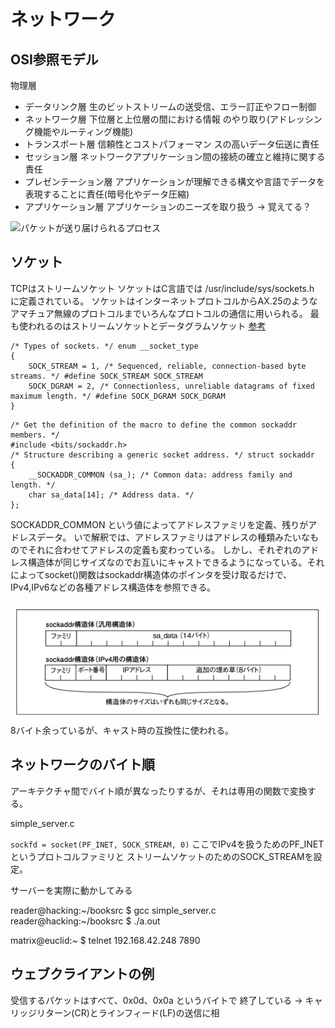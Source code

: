 # ネットワーク
## OSI参照モデル
物理層
- データリンク層
生のビットストリームの送受信、エラー訂正やフロー制御
- ネットワーク層
下位層と上位層の間における情報 のやり取り(アドレッシン グ機能やルーティング機能)
- トランスポート層
信頼性とコストパフォーマン スの高いデータ伝送に責任
- セッション層
ネットワークアプリケーション間の接続の確立と維持に関する責任
- プレゼンテーション層
アプリケーションが理解できる構文や言語でデータを表現することに責任(暗号化やデータ圧縮)
- アプリケーション層
アプリケーションのニーズを取り扱う
-> 覚えてる？

![パケットが送り届けられるプロセス](./img/network.png)

## ソケット
TCPはストリームソケット
ソケットはC言語では /usr/include/sys/sockets.h に定義されている。
ソケットはインターネットプロトコルからAX.25のようなアマチュア無線のプロトコルまでいろんなプロトコルの通信に用いられる。
最も使われるのはストリームソケットとデータグラムソケット
[参考](https://ocserv.gitlab.io/ocserv/coverage/usr/include/bits/socket.h.gcov.html)

```
/* Types of sockets. */ enum __socket_type
{
    SOCK_STREAM = 1, /* Sequenced, reliable, connection-based byte streams. */ #define SOCK_STREAM SOCK_STREAM
    SOCK_DGRAM = 2, /* Connectionless, unreliable datagrams of fixed maximum length. */ #define SOCK_DGRAM SOCK_DGRAM
}
```

```
/* Get the definition of the macro to define the common sockaddr members. */
#include <bits/sockaddr.h>
/* Structure describing a generic socket address. */ struct sockaddr
{
    __SOCKADDR_COMMON (sa_); /* Common data: address family and length. */ 
    char sa_data[14]; /* Address data. */
};
```
SOCKADDR_COMMON という値によってアドレスファミリを定義、残りがアドレスデータ。
いで解釈では、アドレスファミリはアドレスの種類みたいなものでそれに合わせてアドレスの定義も変わっている。
しかし、それぞれのアドレス構造体が同じサイズなのでお互いにキャストできるようになっている。それによってsocket()関数はsockaddr構造体のポインタを受け取るだけで、IPv4,IPv6などの各種アドレス構造体を参照できる。

![sockaddr構造体](./img/sockaddr.png)
8バイト余っているが、キャスト時の互換性に使われる。

## ネットワークのバイト順
アーキテクチャ間でバイト順が異なったりするが、それは専用の関数で変換する。

simple_server.c

`sockfd = socket(PF_INET, SOCK_STREAM, 0)`
ここでIPv4を扱うためのPF_INETというプロトコルファミリと
ストリームソケットのためのSOCK_STREAMを設定。

サーバーを実際に動かしてみる

reader@hacking:~/booksrc $ gcc simple_server.c reader@hacking:~/booksrc $ ./a.out

matrix@euclid:~ $ telnet 192.168.42.248 7890

## ウェブクライアントの例
受信するパケットはすべて、0x0d、0x0a というバイトで 終了している
-> キャリッジリターン(CR)とラインフィード(LF)の送信に相

